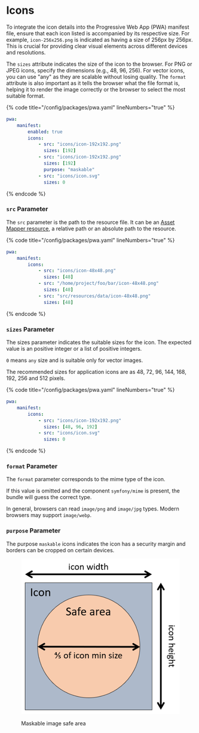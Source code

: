 # Icons

To integrate the icon details into the Progressive Web App (PWA) manifest file, ensure that each icon listed is accompanied by its respective size. For example, `icon-256x256.png` is indicated as having a size of 256px by 256px. This is crucial for providing clear visual elements across different devices and resolutions.

The `sizes` attribute indicates the size of the icon to the browser. For PNG or JPEG icons, specify the dimensions (e.g., 48, 96, 256). For vector icons, you can use "any" as they are scalable without losing quality. The `format` attribute is also important as it tells the browser what the file format is, helping it to render the image correctly or the browser to select the most suitable format.

{% code title="/config/packages/pwa.yaml" lineNumbers="true" %}
```yaml
pwa:
    manifest:
        enabled: true
        icons:
            - src: "icons/icon-192x192.png"
              sizes: [192]
            - src: "icons/icon-192x192.png"
              sizes: [192]
              purpose: "maskable"
            - src: "icons/icon.svg"
              sizes: 0
```
{% endcode %}

### `src` Parameter

The `src` parameter is the path to the resource file. It can be an [Asset Mapper resource](https://pwa.spomky-labs.com/), a relative path or an absolute path to the resource.

{% code title="/config/packages/pwa.yaml" lineNumbers="true" %}
```yaml
pwa:
    manifest:
        icons:
            - src: "icons/icon-48x48.png"
              sizes: [48]
            - src: "/home/project/foo/bar/icon-48x48.png"
              sizes: [48]
            - src: "src/resources/data/icon-48x48.png"
              sizes: [48]
```
{% endcode %}

### `sizes` Parameter

The sizes parameter indicates the suitable sizes for the icon. The expected value is an positive integer or a list of positive integers.

`0` means `any` size and is suitable only for vector images.

The recommended sizes for application icons are as 48, 72, 96, 144, 168, 192, 256 and 512 pixels.

{% code title="/config/packages/pwa.yaml" lineNumbers="true" %}
```yaml
pwa:
    manifest:
        icons:
            - src: "icons/icon-192x192.png"
              sizes: [48, 96, 192]
            - src: "icons/icon.svg"
              sizes: 0
```
{% endcode %}

### `format` Parameter

The `format` parameter corresponds to the mime type of the icon.

If this value is omitted and the component `symfony/mime` is present, the bundle will guess the correct type.

In general, browsers can read `image/png` and `image/jpg` types. Modern browsers may support `image/webp`.

### `purpose` Parameter

The purpose `maskable` icons indicates the icon has a security margin and borders can be cropped on certain devices.

<figure><img src="../.gitbook/assets/maskable-icon-safe-area (1).png" alt=""><figcaption><p>Maskable image safe area</p></figcaption></figure>
